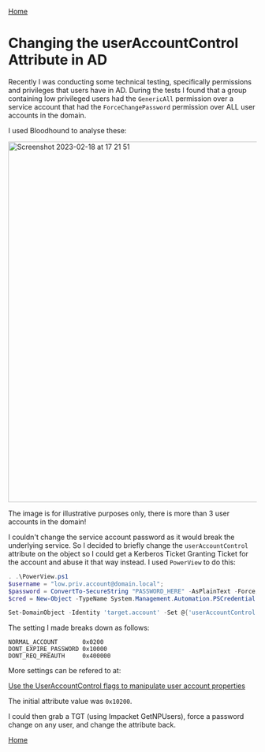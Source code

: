[Home](https://plackyhacker.github.io)

# Changing the userAccountControl Attribute in AD

Recently I was conducting some technical testing, specifically permissions and privileges that users have in AD. During the tests I found that a group containing low privileged users had the `GenericAll` permission over a service account that had the `ForceChangePassword` permission over ALL user accounts in the domain.

I used Bloodhound to analyse these:

<img width="732" alt="Screenshot 2023-02-18 at 17 21 51" src="https://user-images.githubusercontent.com/42491100/219879488-f09b9da4-a189-475a-92e0-f16dd4ec51e3.png">

The image is for illustrative purposes only, there is more than 3 user accounts in the domain!

I couldn't change the service account password as it would break the underlying service. So I decided to briefly change the `userAccountControl` attribute on the object so I could get a Kerberos Ticket Granting Ticket for the account and abuse it that way instead. I used `PowerView` to do this:

```powershell
. .\PowerView.ps1
$username = "low.priv.account@domain.local";
$password = ConvertTo-SecureString "PASSWORD_HERE" -AsPlainText -Force;
$cred = New-Object -TypeName System.Management.Automation.PSCredential -ArgumentList $username, $password;

Set-DomainObject -Identity 'target.account' -Set @{'userAccountControl'=0x410200} -Credential $cred -Domain "domain.local" -Server '172.16.1.5'; 
```

The setting I made breaks down as follows:

```
NORMAL_ACCOUNT       0x0200
DONT_EXPIRE_PASSWORD 0x10000
DONT_REQ_PREAUTH     0x400000
```

More settings can be refered to at:

[Use the UserAccountControl flags to manipulate user account properties](https://learn.microsoft.com/en-us/troubleshoot/windows-server/identity/useraccountcontrol-manipulate-account-properties)

The initial attribute value was `0x10200`.

I could then grab a TGT (using Impacket GetNPUsers), force a password change on any user, and change the attribute back.

[Home](https://plackyhacker.github.io)
